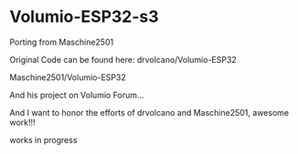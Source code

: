 # Volumio-ESP32-s3
Porting from Maschine2501

Original Code can be found here:
drvolcano/Volumio-ESP32


Maschine2501/Volumio-ESP32

And his project on Volumio Forum...

And I want to honor the efforts of drvolcano and Maschine2501, awesome work!!!

works in progress

